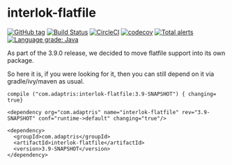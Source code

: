 # interlok-flatfile
[![GitHub tag](https://img.shields.io/github/tag/adaptris/interlok-flatfile.svg)](https://github.com/adaptris/interlok-flatfile/tags) [![Build Status](https://travis-ci.org/adaptris/interlok-flatfile.svg?branch=develop)](https://travis-ci.org/adaptris/interlok-flatfile) [![CircleCI](https://circleci.com/gh/adaptris/interlok-flatfile/tree/develop.svg?style=svg)](https://circleci.com/gh/adaptris/interlok-flatfile/tree/develop) [![codecov](https://codecov.io/gh/adaptris/interlok-flatfile/branch/develop/graph/badge.svg)](https://codecov.io/gh/adaptris/interlok-flatfile) [![Total alerts](https://img.shields.io/lgtm/alerts/g/adaptris/interlok-flatfile.svg?logo=lgtm&logoWidth=18)](https://lgtm.com/projects/g/adaptris/interlok-flatfile/alerts/) [![Language grade: Java](https://img.shields.io/lgtm/grade/java/g/adaptris/interlok-flatfile.svg?logo=lgtm&logoWidth=18)](https://lgtm.com/projects/g/adaptris/interlok-flatfile/context:java)

As part of the 3.9.0 release, we decided to move flatfile support into its own package.

So here it is, if you were looking for it, then you can still depend on it via gradle/ivy/maven as usual.

```
compile ("com.adaptris:interlok-flatfile:3.9-SNAPSHOT") { changing= true}
```

```
<dependency org="com.adaptris" name="interlok-flatfile" rev="3.9-SNAPSHOT" conf="runtime->default" changing="true"/>
```

```
<dependency>
  <groupId>com.adaptris</groupId>
  <artifactId>interlok-flatfile</artifactId>
  <version>3.9-SNAPSHOT</version>
</dependency>
```
